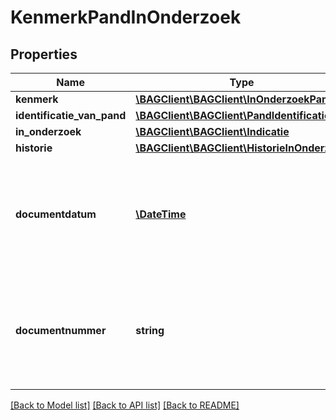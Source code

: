 # KenmerkPandInOnderzoek

## Properties
Name | Type | Description | Notes
------------ | ------------- | ------------- | -------------
**kenmerk** | [**\BAGClient\BAGClient\InOnderzoekPand**](InOnderzoekPand.md) |  | 
**identificatie_van_pand** | [**\BAGClient\BAGClient\PandIdentificatie**](PandIdentificatie.md) |  | 
**in_onderzoek** | [**\BAGClient\BAGClient\Indicatie**](Indicatie.md) |  | 
**historie** | [**\BAGClient\BAGClient\HistorieInOnderzoek**](HistorieInOnderzoek.md) |  | 
**documentdatum** | [**\DateTime**](\DateTime.md) | De datum van het document waarin de grondslag van het onderzoek wordt vastgelegd. Dit wordt vastgelegd in het attribuut documentdatum. | 
**documentnummer** | **string** | Het nummer van het document waarin de grondslag van het onderzoek wordt vastgelegd. Dit wordt vastgelegd in het attribuut documentnummer. | 

[[Back to Model list]](../../README.md#documentation-for-models) [[Back to API list]](../../README.md#documentation-for-api-endpoints) [[Back to README]](../../README.md)

